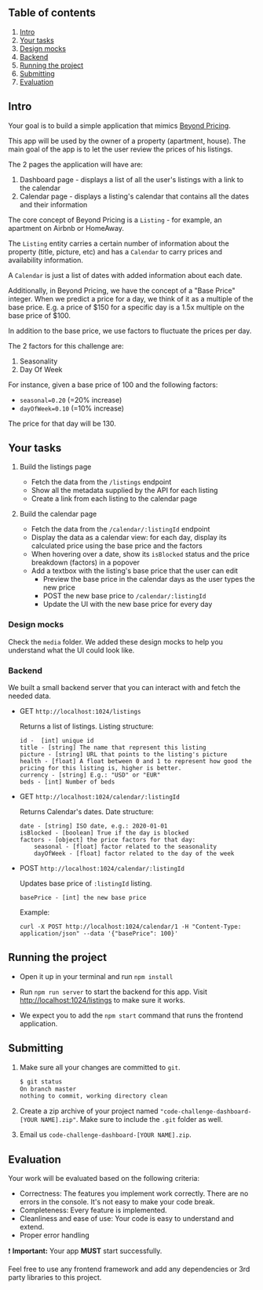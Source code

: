 ## Table of contents

1. [Intro](#intro)
1. [Your tasks](#your-tasks)
1. [Design mocks](#design-mocks)
1. [Backend](#backend)
1. [Running the project](#running-the-project)
1. [Submitting](#submitting)
1. [Evaluation](#evaluation)

## Intro

Your goal is to build a simple application that mimics [Beyond Pricing](http://beyondpricing.com).

This app will be used by the owner of a property (apartment, house). The main goal of the app is to let the user review the prices of his listings.

The 2 pages the application will have are:

1. Dashboard page - displays a list of all the user's listings with a link to the calendar
1. Calendar page - displays a listing's calendar that contains all the dates and their information

The core concept of Beyond Pricing is a `Listing` - for example, an apartment on Airbnb or HomeAway.

The `Listing` entity carries a certain number of information about the property (title, picture, etc) and has a `Calendar` to carry prices and availability information.

A `Calendar` is just a list of dates with added information about each date.

Additionally, in Beyond Pricing, we have the concept of a "Base Price" integer. When we predict a price for a day, we think of it as a multiple of the base price. E.g. a price of $150 for a specific day is a 1.5x multiple on the base price of $100.

In addition to the base price, we use factors to fluctuate the prices per day.

The 2 factors for this challenge are:

1. Seasonality
1. Day Of Week

For instance, given a base price of 100 and the following factors:

- `seasonal=0.20` (=20% increase)
- `dayOfWeek=0.10` (=10% increase)

The price for that day will be 130.

## Your tasks

1. Build the listings page

   - Fetch the data from the `/listings` endpoint
   - Show all the metadata supplied by the API for each listing
   - Create a link from each listing to the calendar page

1. Build the calendar page
   - Fetch the data from the `/calendar/:listingId` endpoint
   - Display the data as a calendar view: for each day, display its calculated price using the base price and the factors
   - When hovering over a date, show its `isBlocked` status and the price breakdown (factors) in a popover
   - Add a textbox with the listing's base price that the user can edit
     - Preview the base price in the calendar days as the user types the new price
     - POST the new base price to `/calendar/:listingId`
     - Update the UI with the new base price for every day

### Design mocks

Check the `media` folder.
We added these design mocks to help you understand what the UI could look like.

### Backend

We built a small backend server that you can interact with and fetch the needed data.

- GET `http://localhost:1024/listings`

  Returns a list of listings. Listing structure:

  ```
  id -  [int] unique id
  title - [string] The name that represent this listing
  picture - [string] URL that points to the listing's picture
  health - [float] A float between 0 and 1 to represent how good the pricing for this listing is, higher is better.
  currency - [string] E.g.: "USD" or "EUR"
  beds - [int] Number of beds
  ```

- GET `http://localhost:1024/calendar/:listingId`

  Returns Calendar's dates. Date structure:

  ```
  date - [string] ISO date, e.g.: 2020-01-01
  isBlocked - [boolean] True if the day is blocked
  factors - [object] the price factors for that day:
      seasonal - [float] factor related to the seasonality
      dayOfWeek - [float] factor related to the day of the week
  ```

- POST `http://localhost:1024/calendar/:listingId`

  Updates base price of `:listingId` listing.

  ```
  basePrice - [int] the new base price
  ```

  Example:

  `curl -X POST http://localhost:1024/calendar/1 -H "Content-Type: application/json" --data '{"basePrice": 100}'`

## Running the project

- Open it up in your terminal and run `npm install`

- Run `npm run server` to start the backend for this app. Visit [http://localhost:1024/listings](http://localhost:1024/listings) to make sure it works.

- We expect you to add the `npm start` command that runs the frontend application.

## Submitting

1. Make sure all your changes are committed to `git`.

   ```bash
   $ git status
   On branch master
   nothing to commit, working directory clean
   ```

1. Create a zip archive of your project named `"code-challenge-dashboard-[YOUR NAME].zip"`. Make sure to include the `.git` folder as well.

1. Email us `code-challenge-dashboard-[YOUR NAME].zip`.

## Evaluation

Your work will be evaluated based on the following criteria:

- Correctness: The features you implement work correctly.
  There are no errors in the console. It's not easy to make your code break.
- Completeness: Every feature is implemented.
- Cleanliness and ease of use: Your code is easy to understand and extend.
- Proper error handling

:exclamation: **Important:** Your app **MUST** start successfully.

Feel free to use any frontend framework and add any dependencies or 3rd party libraries to this project.
